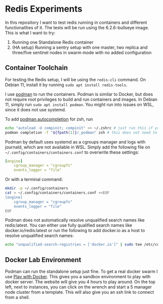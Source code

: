 # Redis Experiments

In this repository I want to test redis running in containers and different functionalities of it. The tests will be run using the 6.2.6-bullseye image. This is what I want to try:

1. Running one Standalone Redis container
2. (HA setup) Running a sentry setup with one master, two replica and three/five sentinel nodes in swarm mode with no added configuration

## Container Toolchain

For testing the Redis setup, I will be using the `redis-cli` command. On Debian 11, install it by running `sudo apt install redis-tools`.

I use [podman](https://podman.io/) to run the containers. Podman is similar to Docker, but does not require root privileges to build and run containers and images. In Debian 11, simply run `sudo apt install podman`. You might run into issues on WSL, since it does not use systemd.

To add [podman autocompletion](https://github.com/containers/podman/blob/main/docs/source/markdown/podman-completion.1.md) for zsh, run

```bash
echo "autoload -U compinit; compinit" >> ~/.zshrc # just run this if you didn't already enable it in your .zshrc
podman completion -f "${fpath[1]}/_podman" zsh # this does not need to be in your .zshrc
```

Podman by default uses systemd as a cgroups manager and logs with journald, which are not available in WSL. Simply add the following file on `~/.config/containers/containers.conf` to overwrite these settings:
```yaml
[engine]
    cgroup_manager = "cgroupfs"
    events_logger = "file"
```
Or with a terminal command:
```bash
mkdir -p ~/.config/containers
cat > ~/.config/containers/containers.conf <<EOF
[engine]
    cgroup_manager = "cgroupfs"
    events_logger = "file"
EOF

```

Podman does not automatically resolve unqualified search names like redis:latest. You can either use fully qualified search names like docker.io/redis:latest or run the following to add docker.io as a host to resolve unqualified search names:

```bash
echo "unqualified-search-registries = ['docker.io']" | sudo tee /etc/containers/registries.conf
```

## Docker Lab Environment

Podman can run the standalone setup just fine. To get a real docker swarm I use [Play with Docker](https://labs.play-with-docker.com/). This gives you a sandbox environment to play with docker server. The website will give you 4 hours to play around. On the top left, next to instances, you can click on the wrench and start a 5 manager node cluster from a template. This will also give you an ssh link to connect from a shell.
